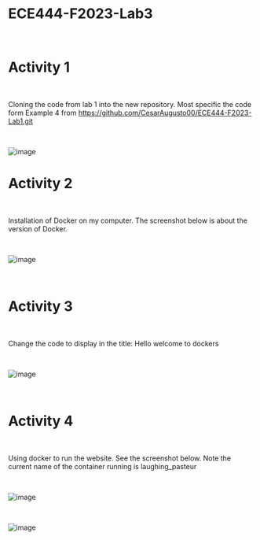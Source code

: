 # ECE444-F2023-Lab3

<br>

# Activity 1 

<br>

Cloning the code from lab 1 into the new repository. Most specific the code form Example 4 from https://github.com/CesarAugusto00/ECE444-F2023-Lab1.git

<br>

![image](https://github.com/CesarAugusto00/ECE444-F2023-Lab3/assets/144982985/f14dfd4d-efe5-4502-b2af-f7a094a4eced)

# Activity 2 

<br> 

Installation of Docker on my computer. The screenshot below is about the version of Docker. 

<br>

![image](https://github.com/CesarAugusto00/ECE444-F2023-Lab3/assets/144982985/be7e460b-3286-4778-96f3-2e0bfab1c470)

<br>

# Activity 3 

<br>

Change the code to display in the title: Hello <name> welcome to dockers 

<br>

![image](https://github.com/CesarAugusto00/ECE444-F2023-Lab3/assets/144982985/4dcf88fd-cd31-4347-ae3d-fee4e12f4288)

<br>

# Activity 4

<br>

Using docker to run the website. See the screenshot below. Note the current name of the container running is laughing_pasteur

<br>


![image](https://github.com/CesarAugusto00/ECE444-F2023-Lab3/assets/144982985/b9b70557-ac2b-419c-aa98-bb29131b2bce)

<br>

![image](https://github.com/CesarAugusto00/ECE444-F2023-Lab3/assets/144982985/3c53e26b-b76c-4897-aa50-39abdeb8d145)




